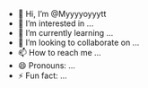 - 👋 Hi, I’m @Myyyyoyyytt
- 👀 I’m interested in ...
- 🌱 I’m currently learning ...
- 💞️ I’m looking to collaborate on ...
- 📫 How to reach me ...
- 😄 Pronouns: ...
- ⚡ Fun fact: ...

<!---
Myyyyoyyytt/Myyyyoyyytt is a ✨ special ✨ repository because its `README.md` (this file) appears on your GitHub profile.
You can click the Preview link to take a look at your changes.
--->
